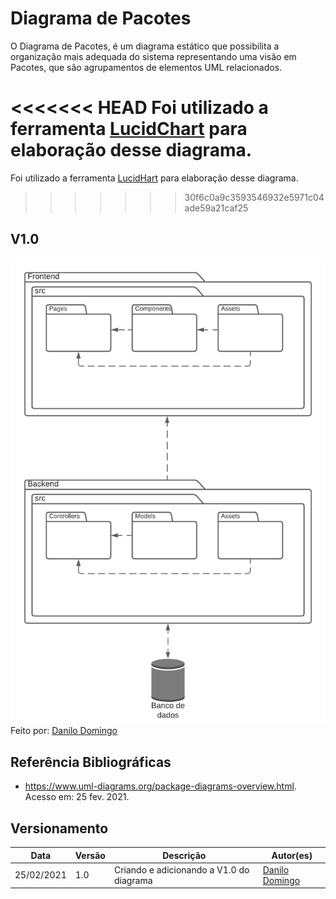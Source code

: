 # Diagrama de Pacotes

O Diagrama de Pacotes, é um diagrama estático que possibilita a organização mais adequada do sistema representando uma visão em Pacotes, que são agrupamentos de elementos UML relacionados.

<<<<<<< HEAD
Foi utilizado a ferramenta [LucidChart](https://www.lucidchart.com) para elaboração desse diagrama.
=======
Foi utilizado a ferramenta [LucidHart](https://www.lucidchart.com) para elaboração desse diagrama.
>>>>>>> 30f6c0a9c3593546932e5971c04ade59a21caf25

## V1.0

![alt text](../../img/uml/Diagrama_de_Pacotes.png)
Feito por: [Danilo Domingo](https://github.com/danilow200)

## Referência Bibliográficas
 - https://www.uml-diagrams.org/package-diagrams-overview.html. Acesso em: 25 fev. 2021.

## Versionamento

| Data | Versão | Descrição | Autor(es) |
|------|------|------|------|
|25/02/2021|1.0|Criando e adicionando a V1.0 do diagrama|[Danilo Domingo](https://github.com/danilow200)|
